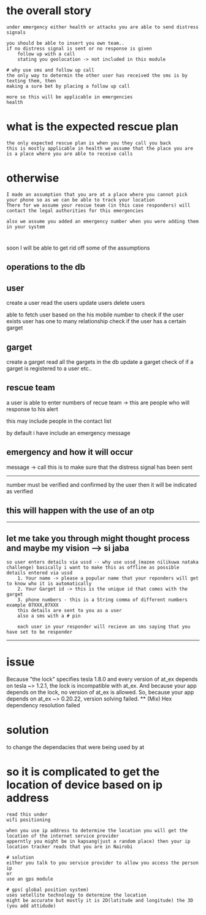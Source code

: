 # the overall story

    under emergency either health or attacks you are able to send distress signals
    
    you should be able to insert you own team..
    if no distress signal is sent or no response is given
        follow up with a call
        stating you geolocation -> not included in this module
        
    # why use sms and follow up call
    the only way to determin the other user has received the sms is by texting them, then 
    making a sure bet by placing a follow up call 
    
    more so this will be applicable in emergencies
    health 
# what is the expected rescue plan
    the only expected rescue plan is when you they call you back
    this is mostly applicable in health we assume that the place you are is a place where you are able to receive calls
# otherwise
    I made an assumption that you are at a place where you cannot pick your phone so as we can be able to track your location
    There for we assume your rescue team (in this case responders) will contact the legal authorities for this emergencies
    
    also we assume you added an emergency number when you were adding them in your system
# 
soon I will be able to get rid off some of the assumptions

         



## operations to the db

## user

create a user
read the users
update users
delete users

able to fetch user based on the his mobile number to check if the user exists
user has one to many relationship
    check if the user has a certain garget


## garget

create a garget
read all the gargets in the db
update a garget
check of if a garget is registered to a user
etc..

## rescue team

a user is able to enter numbers of recue team -> this are people who will response to his alert

  this may include people in the contact list


by default i have include an emergency message


## emergency and how it will occur

message -> call
this is to make sure that the distress signal has been sent

---
number must be verified and confirmed by the user
then it will be indicated as verified

this will happen with the use of an otp
---

---
## let me take you through might thought process and maybe my vision --> si jaba
    so user enters details via ussd -- why use ussd_(mazee nilikuwa nataka challenge) basically i want to make this as offline as possible
    details entered via ussd
        1. Your name -> please a popular name that your reponders will get to know who it is automatically
        2. Your Garget id -> this is the unique id that comes with the garget
        3. phone numbers - this is a String comma of different numbers example 07XXX,07XXX
        this details are sent to you as a user
        also a sms with a # pin
        
        each user in your responder will recieve an sms saying that you have set to be responder
    
        
---
# issue
Because "the lock" specifies tesla 1.8.0 and every version of at_ex depends on tesla ~> 1.2.1, the lock is incompatible with at_ex.
And because your app depends on the lock, no version of at_ex is allowed.
So, because your app depends on at_ex ~> 0.20.22, version solving failed.
** (Mix) Hex dependency resolution failed
# solution
to change the dependacies that were being used by at

# so it is complicated to get the location of device based on ip address
    read this under 
    wifi positioning
    
    when you use ip address to determine the location you will get the location of the internet service provider
    apperntly you might be in kapsang(just a random place) then your ip location tracker reads that you are in Nairobi
    
    # solution
    either you talk to you service provider to allow you access the person ip
    or
    use an gps module
    
    # gps( global position system)
    uses setellite technology to determine the location 
    might be accurate but mostly it is 2D(latitude and longitude) the 3D (you add attidude)
    
